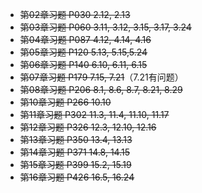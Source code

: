  + ~~第02章习题 P030  2.12, 2.13~~
+ ~~第03章习题 P060  3.11, 3.12, 3.15, 3.17, 3.24~~
+ ~~第04章习题 P087  4.12, 4.14, 4.16~~ 
+ ~~第05章习题 P120  5.13, 5.15,5.24~~
+ ~~第06章习题 P140  6.10, 6.11, 6.15~~
+ ~~第07章习题 P179  7.15, 7.21~~（7.21有问题）
+ ~~第08章习题 P206  8.1, 8.6, 8.7, 8.21, 8.29~~
+ ~~第10章习题 P266  10.10~~
+ ~~第11章习题 P302  11.3, 11.4, 11.10, 11.17~~
+ ~~第12章习题 P326  12.3, 12.10, 12.16~~
+ ~~第13章习题 P350  13.4, 13.13~~
+ ~~第14章习题 P371  14.8, 14.15~~
+ ~~第15章习题 P399  15.2, 15.19~~
+ ~~第16章习题 P426  16.5, 16.24~~
